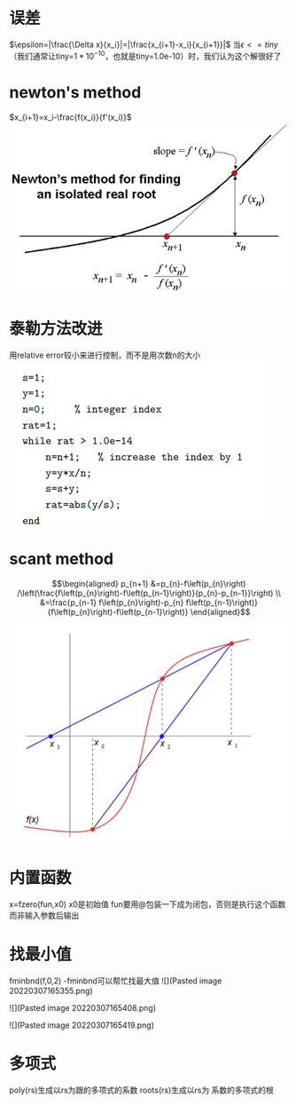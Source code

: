# 误差
$\epsilon=|\frac{\Delta x}{x_i}|=|\frac{x_{i+1}-x_i}{x_{i+1}}|$
当$\epsilon <= tiny$（我们通常让tiny=$1*10^{-10}$，也就是tiny=1.0e-10）时，我们认为这个解很好了
# newton's method
$x_{i+1}=x_i-\frac{f(x_i)}{f'(x_i)}$
![](Pastedimage20220221124103.png)
# 泰勒方法改进
用relative error较小来进行控制，而不是用次数n的大小
![](Pastedimage20220221123923.png)
# scant method
$$\begin{aligned}
p_{n+1} &=p_{n}-f\left(p_{n}\right) /\left(\frac{f\left(p_{n}\right)-f\left(p_{n-1}\right)}{p_{n}-p_{n-1}}\right) \\
&=\frac{p_{n-1} f\left(p_{n}\right)-p_{n} f\left(p_{n-1}\right)}{f\left(p_{n}\right)-f\left(p_{n-1}\right)}
\end{aligned}$$

![](Pasted%20image%2020220222114548.png)
# 内置函数
x=fzero(fun,x0)
x0是初始值
fun要用@包装一下成为闭包，否则是执行这个函数而非输入参数后输出

# 找最小值
fminbnd(f,0,2)
-fminbnd可以帮忙找最大值
![](Pasted image 20220307165355.png)

![](Pasted image 20220307165408.png)

![](Pasted image 20220307165419.png)


# 多项式
poly(rs)生成以rs为跟的多项式的系数
roots(rs)生成以rs为 系数的多项式的根



